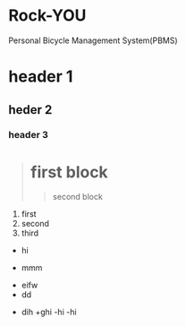 # Rock-YOU
Personal Bicycle Management System(PBMS)

# header 1
## heder 2
### header 3

> # first block
> > second block

1. first
2. second 
3. third

* hi
+ mmm
- eifw
- dd

* dih
  +ghi
    -hi
    -hi
